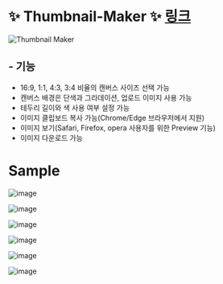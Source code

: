 # ✨ Thumbnail-Maker ✨ [링크](https://thumbnail-maker.web.app/)

![Thumbnail Maker](https://user-images.githubusercontent.com/38034518/146638222-bd103668-622e-403b-b9d0-21070c38228d.png)

## - 기능

- 16:9, 1:1, 4:3, 3:4 비율의 캔버스 사이즈 선택 가능
- 캔버스 배경은 단색과 그라데이션, 업로드 이미지 사용 가능
- 테두리 길이와 색 사용 여부 설정 가능
- 이미지 클립보드 복사 가능(Chrome/Edge 브라우저에서 지원)
- 이미지 보기(Safari, Firefox, opera 사용자를 위한 Preview 기능)
- 이미지 다운로드 가능


# Sample
![image](https://user-images.githubusercontent.com/38034518/146635811-8ae738d5-910d-47b1-8127-8dadf77d1558.png)

![image](https://user-images.githubusercontent.com/38034518/146638952-93d93b09-e8ea-4dee-a2fa-e7fcec2f69bd.png)

![image](https://user-images.githubusercontent.com/38034518/146635906-a605216a-36b1-41b0-a50f-0f91f4218dc5.png)

![image](https://user-images.githubusercontent.com/38034518/146636521-bd81ffe6-1990-45cc-823b-9bd5b6315fd0.png)

![image](https://user-images.githubusercontent.com/38034518/146636837-b460bddd-b9d6-4b51-a48b-277458eceefc.png)

![image](https://user-images.githubusercontent.com/38034518/146638188-47722927-5b82-4025-8426-fd47405ed17c.png)
